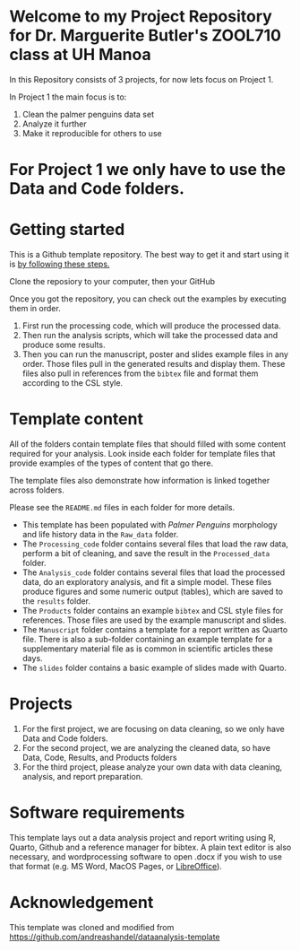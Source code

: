 # Welcome to my Project Repository for Dr. Marguerite Butler's ZOOL710 class at UH Manoa
In this Repository consists of 3 projects, for now lets focus on Project 1.

In Project 1 the main focus is to:
 1) Clean the palmer penguins data set
 2) Analyze it further
 3) Make it reproducible for others to use

# For Project 1 we only have to use the Data and Code folders.

# Getting started

This is a Github template repository. The best way to get it and start using it is [by following these steps.](https://help.github.com/en/articles/creating-a-repository-from-a-template)

Clone the reposiory to your computer, then your GitHub

Once you got the repository, you can check out the examples by executing them in order. 
 1.  First run the processing code, which will produce the processed data. 
 2.  Then run the analysis scripts, which will take the processed data and produce some results. 
 3.  Then you can run the manuscript, poster and slides example files in any order. Those files pull in the generated results and display   them. These files also pull in references from the `bibtex` file and format them according to the CSL style.

# Template content

All of the folders contain template files that should filled with some content required for your analysis. Look inside each folder for template files that provide examples of the types of content that go there. 

The template files also demonstrate how information is linked together across folders. 

Please see the `README.md` files in each folder for more details.

* This template has been populated with _Palmer Penguins_ morphology and life history data in the `Raw_data` folder. 
* The `Processing_code` folder contains several files that load the raw data, perform a bit of cleaning, and save the result in the `Processed_data` folder. 
* The `Analysis_code` folder contains several files that load the processed data, do an exploratory analysis, and fit a simple model. These files produce figures and some numeric output (tables), which are saved to the `results` folder.
* The `Products` folder contains an example `bibtex` and CSL style files for references. Those files are used by the example manuscript and slides.
* The  `Manuscript` folder contains a template for a report written as Quarto file. There is also a sub-folder containing an example template for a supplementary material file as is common in scientific articles these days.
* The `slides` folder contains a basic example of slides made with Quarto. 

# Projects
1. For the first project, we are focusing on data cleaning, so we only have Data and Code folders.
2. For the second project, we are analyzing the cleaned data, so have Data, Code, Results, and Products folders
3. For the third project, please analyze your own data with data cleaning, analysis, and report preparation. 

 # Software requirements

This template lays out a data analysis project and report writing using R, Quarto, Github and a reference manager for bibtex. A plain text editor is also necessary, and wordprocessing software to open .docx if you wish to use that format (e.g. MS Word, MacOS Pages, or [LibreOffice](https://www.libreoffice.org/)). 

# Acknowledgement
 This template was cloned and modified from <https://github.com/andreashandel/dataanalysis-template>
